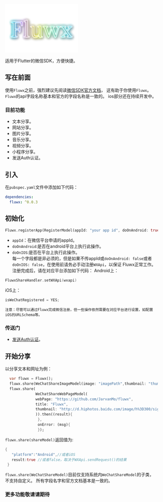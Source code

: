 ![logo](/arts/fluwx_logo.png)

适用于Flutter的微信SDK，方便快捷。


## 写在前面
 使用```Fluwx```之前，强烈建议先阅读[微信SDK官方文档](https://open.weixin.qq.com/cgi-bin/showdocument?action=dir_list&t=resource/res_list&verify=1)，
 这有助于你使用```Fluwx```。```Fluwx```的api字段名称基本和官方的字段名称是一致的。
 ios部分还在持续开发中。
### 目前功能
* 文本分享。
* 网站分享。
* 图片分享。
* 音乐分享。
* 视频分享。
* 小程序分享。
* 发送Auth认证。

## 引入
在```pubspec.yaml```文件中添加如下代码：
```yaml
dependencies:
  fluwx: ^0.0.3
```

## 初始化
 ```dart
 Fluwx.registerApp(RegisterModel(appId: "your app id", doOnAndroid: true, doOnIOS: true));
 ```
 - ```appId```：在微信平台申请的appId。
 - ```doOnAndroid```:是否在android平台上执行此操作。
 - ```doOnIOS```:是否在平台上执行此操作。</br>
 每一个字段都是非必须的，但是如果不传appId或```doOnAndroid: false```或者```doOnIOS: false```，在使用前请务必手动注册```WXApi```，以保证
 Fluwx正常工作。
 注册完成后，请在对应平台添加如下代码：
 Android上：
 ```Kotlin
 FluwxShareHandler.setWXApi(wxapi)
 ```
 iOS上：
 ```objective-c
isWeChatRegistered = YES;
 ```


    注意：尽管可以通过Fluwx完成微信注册，但一些操作依然需要在对应平台进行设置，如配置iOS的URLSchema等。



### 传送门
* [发送Auth认证](docs/SEND_AUTH.md)。
## 开始分享
以分享文本和网址为例：
```dart
  var fluwx = Fluwx();
  fluwx.share(WeChatShareImageModel(image: "imagePath",thumbnail: "thumbanailPath"));
  fluwx.share(
              WeChatShareWebPageModel(
              webPage: "https://github.com/JarvanMo/fluwx",
              title: "Fluwx",
              thumbnail: "http://d.hiphotos.baidu.com/image/h%3D300/sign=1057e22c6ed9f2d33f1122ef99ee8a53/3bf33a87e950352aadfff8c55f43fbf2b3118b65.jpg",
              )).then((result){
               },
               onError: (msg){
               });
```
```fluwx.share(shareModel)```返回值为:
```dart
{
   "platform":"Android",//或者iOS
   result:true //或者false，取决于WXApi.sendRequest()的结果
 }
```
```fluwx.share(WeChatShareModel)```目前仅支持系统内```WeChatShareModel```的子类，不支持自定义。
所有字段名字和官方文档基本是一致的。

### 更多功能敬请请期待

